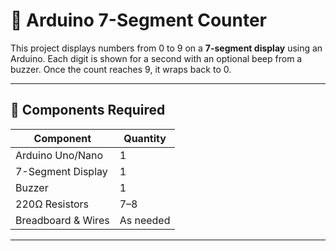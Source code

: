 # 🔢 Arduino 7-Segment Counter

This project displays numbers from 0 to 9 on a **7-segment display** using an Arduino. Each digit is shown for a second with an optional beep from a buzzer. Once the count reaches 9, it wraps back to 0.

---

## 🧰 Components Required

| Component           | Quantity |
|--------------------|----------|
| Arduino Uno/Nano   | 1        |
| 7-Segment Display  | 1        |
| Buzzer             | 1        |
| 220Ω Resistors     | 7–8      |
| Breadboard & Wires | As needed |

---

